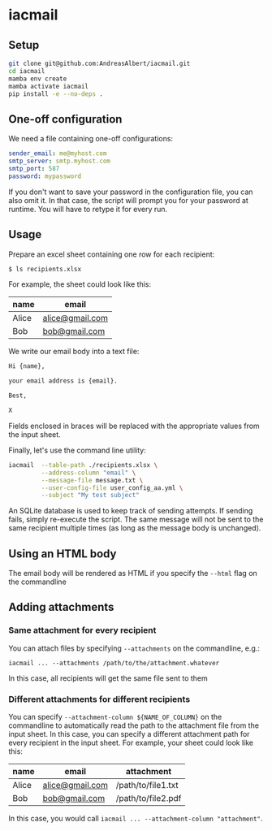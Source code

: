 # iacmail

## Setup

```bash
git clone git@github.com:AndreasAlbert/iacmail.git
cd iacmail
mamba env create
mamba activate iacmail
pip install -e --no-deps .
```

## One-off configuration

We need a file containing one-off configurations:

```yaml
sender_email: me@myhost.com
smtp_server: smtp.myhost.com
smtp_port: 587
password: mypassword
```

If you don't want to save your password in the configuration file, you can also omit it. In that case, the script will prompt you for your password at runtime. You will have to retype it for every run.


## Usage


Prepare an excel sheet containing one row for each recipient:

```bash
$ ls recipients.xlsx
```

For example, the sheet could look like this:

| name  | email           |
| ----- | --------------- |
| Alice | alice@gmail.com |
| Bob   | bob@gmail.com   |

We write our email body into a text file:

```bash
Hi {name},

your email address is {email}.

Best,

X
```

Fields enclosed in braces will be replaced with the appropriate values from the input sheet.

Finally, let's use the command line utility:

```bash
iacmail  --table-path ./recipients.xlsx \
         --address-column "email" \
         --message-file message.txt \
         --user-config-file user_config_aa.yml \
         --subject "My test subject"
```

An SQLite database is used to keep track of sending attempts. If sending fails, simply re-execute the script. The same message will not be sent to the same recipient multiple times (as long as the message body is unchanged).

## Using an HTML body

The email body will be rendered as HTML if you specify the `--html` flag on the commandline

## Adding attachments

### Same attachment for every recipient
You can attach files by specifying `--attachments` on the commandline, e.g.:
```
iacmail ... --attachments /path/to/the/attachment.whatever
```

In this case, all recipients will get the same file sent to them

### Different attachments for different recipients

You can specify `--attachment-column ${NAME_OF_COLUMN}` on the commandline to automatically read the path to the attachment file from the input sheet. In this case, you can specify a different attachment path for every recipient in the input sheet. For example, your sheet could look like this:

| name  | email           | attachment |
| ----- | --------------- | ---------- |
| Alice | alice@gmail.com | /path/to/file1.txt |
| Bob   | bob@gmail.com   | /path/to/file2.pdf |

In this case, you would call `iacmail ... --attachment-column "attachment"`.
